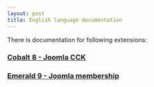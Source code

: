 ```yaml
---
layout: post
title: English language documentation
---
```




There is documentation for following extensions:

### [Cobalt 8 - Joomla CCK](/en/cobalt/)
### [Emerald 9 - Joomla membership](/en/emerald/)

